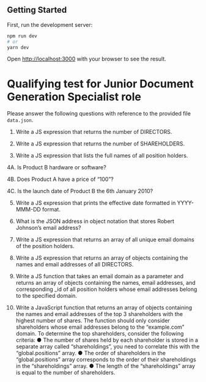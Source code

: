 ## Getting Started

First, run the development server:

```bash
npm run dev
# or
yarn dev
```

Open [http://localhost:3000](http://localhost:3000) with your browser to see the result.

<h1>Qualifying test for Junior Document Generation Specialist role</h1>

Please answer the following questions with reference to the provided file `data.json`.

1. Write a JS expression that returns the number of DIRECTORS.

2. Write a JS expression that returns the number of SHAREHOLDERS.

3. Write a JS expression that lists the full names of all position holders.

4A. Is Product B hardware or software?

4B. Does Product A have a price of “100”?

4C. Is the launch date of Product B the 6th January 2010?

5. Write a JS expression that prints the effective date formatted in YYYY-MMM-DD format.

6. What is the JSON address in object notation that stores Robert Johnson’s email address? 

7. Write a JS expression that returns an array of all unique email domains of the position holders.

8. Write a JS expression that returns an array of objects containing the names and email addresses of all DIRECTORS.

9. Write a JS function that takes an email domain as a parameter and returns an array of objects containing the names, email addresses, and corresponding _id of all position holders whose email addresses belong to the specified domain.

10. Write a JavaScript function that returns an array of objects containing the names and email addresses of the top 3 shareholders with the highest number of shares. The function should only consider shareholders whose email addresses belong to the “example.com” domain.
To determine the top shareholders, consider the following criteria:
●	The number of shares held by each shareholder is stored in a separate array called “shareholdings”, you need to correlate this with the “global.positions” array.
●	The order of shareholders in the “global.positions” array corresponds to the order of their shareholdings in the “shareholdings” array.
●	The length of the “shareholdings” array is equal to the number of shareholders.

